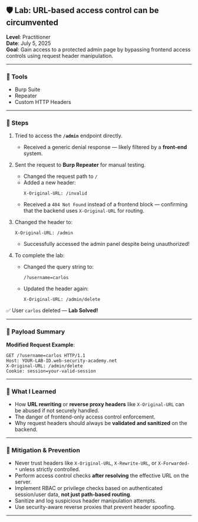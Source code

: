 ## 🛡️ Lab: URL-based access control can be circumvented  
**Level**: Practitioner  
**Date**: July 5, 2025  
**Goal**: Gain access to a protected admin page by bypassing frontend access controls using request header manipulation.

---

### 🧰 Tools  
- Burp Suite  
- Repeater  
- Custom HTTP Headers

---

### 🧭 Steps  

1. Tried to access the **`/admin`** endpoint directly.  
   - Received a generic denial response — likely filtered by a **front-end** system.  

2. Sent the request to **Burp Repeater** for manual testing.  
   - Changed the request path to `/`  
   - Added a new header:
     ```
     X-Original-URL: /invalid
     ```
   - Received a `404 Not Found` instead of a frontend block — confirming that the backend uses `X-Original-URL` for routing.

3. Changed the header to:
   ```
   X-Original-URL: /admin
   ```
   - Successfully accessed the admin panel despite being unauthorized!

4. To complete the lab:
   - Changed the query string to:
     ```
     /?username=carlos
     ```
   - Updated the header again:
     ```
     X-Original-URL: /admin/delete
     ```

✅ User `carlos` deleted — **Lab Solved!**

---

### 🧪 Payload Summary  

**Modified Request Example**:
```
GET /?username=carlos HTTP/1.1  
Host: YOUR-LAB-ID.web-security-academy.net  
X-Original-URL: /admin/delete  
Cookie: session=your-valid-session  
```

---

### 🧠 What I Learned  

- How **URL rewriting** or **reverse proxy headers** like `X-Original-URL` can be abused if not securely handled.  
- The danger of frontend-only access control enforcement.  
- Why request headers should always be **validated and sanitized** on the backend.

---

### 🔐 Mitigation & Prevention  

- Never trust headers like `X-Original-URL`, `X-Rewrite-URL`, or `X-Forwarded-*` unless strictly controlled.  
- Perform access control checks **after resolving** the effective URL on the server.  
- Implement RBAC or privilege checks based on authenticated session/user data, **not just path-based routing**.  
- Sanitize and log suspicious header manipulation attempts.  
- Use security-aware reverse proxies that prevent header spoofing.

---
